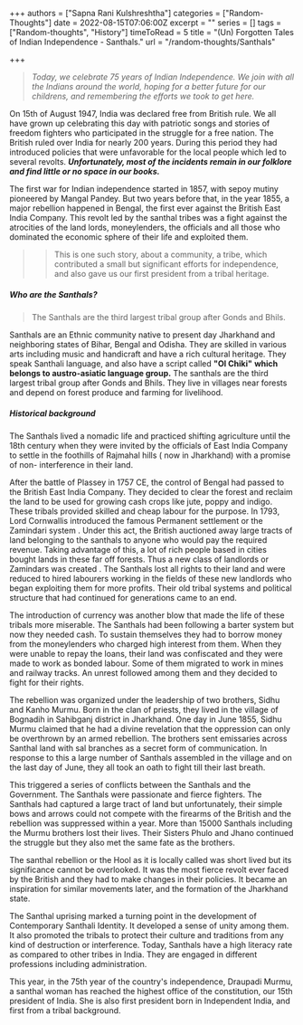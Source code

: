 +++
authors = ["Sapna Rani Kulshreshtha"]
categories = ["Random-Thoughts"]
date = 2022-08-15T07:06:00Z
excerpt = ""
series = []
tags = ["Random-thoughts", "History"]
timeToRead = 5
title = "(Un) Forgotten Tales of Indian Independence - Santhals."
url = "/random-thoughts/Santhals"

+++
> _Today, we celebrate 75 years of Indian Independence. We join with all the Indians around the world, hoping for a better future for our childrens, and remembering the efforts we took to get here._

On 15th of August 1947, India was declared free from British rule. We all have grown up celebrating this day with patriotic songs and stories of freedom fighters who participated in the struggle for a free nation. The British ruled over India for nearly 200 years. During this period they had introduced policies that were unfavorable for the local people which led to several revolts. **_Unfortunately, most of the incidents remain in our folklore and find little or no space in our books._**

The first war for Indian independence started in 1857, with sepoy mutiny pioneered by Mangal Pandey. But two years before that, in the year 1855, a major rebellion happened in Bengal, the first ever against the British East India Company. This revolt led by the santhal tribes was a fight against the atrocities of the land lords, moneylenders, the officials and all those who dominated the economic sphere of their life and exploited them.

> > This is one such story, about a community, a tribe, which contributed a small but significant efforts for independence, and also gave us our first president from a tribal heritage.

##### Who are the Santhals?

> The Santhals are the third largest tribal group after Gonds and Bhils. 

Santhals are an Ethnic community native to present day Jharkhand and neighboring states of Bihar, Bengal and Odisha. They are skilled in various arts including music and handicraft and have a rich cultural heritage. They speak Santhali language, and also have a script called **"Ol Chiki"** **which belongs to austro-asiatic language group.** The santhals are the third largest tribal group after Gonds and Bhils. They live in villages near forests and depend on forest produce and farming for livelihood.

##### Historical background

The Santhals lived a nomadic life and practiced shifting agriculture until the 18th century when they were invited by the officials of East India Company to settle in the foothills of Rajmahal hills ( now in Jharkhand) with a promise of non- interference in their land.

After the battle of Plassey in 1757 CE, the control of Bengal had passed to the British East India Company. They decided to clear the forest and reclaim the land to be used for growing cash crops like jute, poppy and indigo. These tribals provided skilled and cheap labour for the purpose. In 1793, Lord Cornwallis introduced the famous Permanent settlement or the Zamindari system . Under this act, the British auctioned away large tracts of land belonging to the santhals to anyone who would pay the required revenue. Taking advantage of this, a lot of rich people based in cities bought lands in these far off forests. Thus a new class of landlords or Zamindars was created . The Santhals lost all rights to their land and were reduced to hired labourers working in the fields of these new landlords who began exploiting them for more profits. Their old tribal systems and political structure that had continued for generations came to an end.

The introduction of currency was another blow that made the life of these tribals more miserable. The Santhals had been following a barter system but now they needed cash. To sustain themselves they had to borrow money from the moneylenders who charged high interest from them. When they were unable to repay the loans, their land was confiscated and they were made to work as bonded labour. Some of them migrated to work in mines and railway tracks. An unrest followed among them and they decided to fight for their rights.

The rebellion was organized under the leadership of two brothers, Sidhu and Kanho Murmu. Born in the clan of priests, they lived in the village of Bognadih in Sahibganj district in Jharkhand. One day in June 1855, Sidhu Murmu claimed that he had a divine revelation that the oppression can only be overthrown by an armed rebellion. The brothers sent emissaries across Santhal land with sal branches as a secret form of communication. In response to this a large number of Santhals assembled in the village and on the last day of June, they all took an oath to fight till their last breath.

This triggered a series of conflicts between the Santhals and the Government. The Santhals were passionate and fierce fighters. The Santhals had captured a large tract of land but unfortunately, their simple bows and arrows could not compete with the firearms of the British and the rebellion was suppressed within a year. More than 15000 Santhals including the Murmu brothers lost their lives. Their Sisters Phulo and Jhano continued the struggle but they also met the same fate as the brothers.

The santhal rebellion or the Hool as it is locally called was short lived but its significance cannot be overlooked. It was the most fierce revolt ever faced by the British and they had to make changes in their policies. It became an inspiration for similar movements later, and the formation of the Jharkhand state.

The Santhal uprising marked a turning point in the development of Contemporary Santhali Identity. It developed a sense of unity among them. It also promoted the tribals to protect their culture and traditions from any kind of destruction or interference. Today, Santhals have a high literacy rate as compared to other tribes in India. They are engaged in different professions including administration.

This year, in the 75th year of the country's independence, Draupadi Murmu, a santhal woman has reached the highest office of the constitution, our 15th president of India. She is also first president born in Independent India, and first from a tribal background.